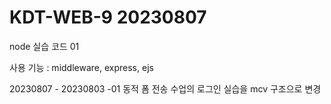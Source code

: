 # KDT-WEB-9 20230807

node 실습 코드 01

사용 기능 :  middleware, express, ejs 

20230807 - 20230803 -01 동적 폼 전송 수업의 로그인 실습을 mcv 구조으로 변경

